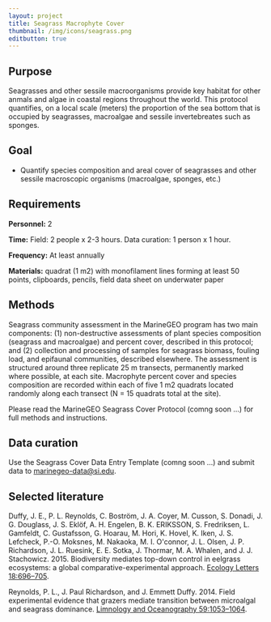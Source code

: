 ```yaml
---
layout: project
title: Seagrass Macrophyte Cover
thumbnail: /img/icons/seagrass.png
editbutton: true
---
```


## Purpose

Seagrasses and other sessile macroorganisms provide key habitat for other anmals and algae in coastal regions throughout the world. This protocol quantifies, on a local scale (meters) the proportion of the sea bottom that is occupied by seagrasses, macroalgae and sessile invertebreates such as sponges. 

## Goal

  - Quantify species composition and areal cover of seagrasses and other sessile macroscopic organisms (macroalgae, sponges, etc.) 


## Requirements

**Personnel:** 2

**Time:** Field: 2 people x 2-3 hours. Data curation: 1 person x 1 hour.  

**Frequency:** At least annually

**Materials:** quadrat (1 m2) with monofilament lines forming at least 50 points, clipboards, pencils, field data sheet on underwater paper 	


## Methods

Seagrass community assessment in the MarineGEO program has two main components: (1) non-destructive assessments of plant species composition (seagrass and macroalgae) and percent cover, described in this protocol; and (2) collection and processing of samples for seagrass biomass, fouling load, and epifaunal communities, described elsewhere. The assessment is structured around three replicate 25 m transects, permanently marked where possible, at each site. Macrophyte percent cover and species composition are recorded within each of five 1 m2 quadrats located randomly along each transect (N = 15 quadrats total at the site). 

Please read the MarineGEO Seagrass Cover Protocol (comng soon ...) for full methods and instructions.
 
## Data curation      

Use the Seagrass Cover Data Entry Template (comng soon ...) and submit data to <a href="mailto:marinegeo-data@si.edu">marinegeo-data@si.edu</a>.


## Selected literature

Duffy, J. E., P. L. Reynolds, C. Boström, J. A. Coyer, M. Cusson, S. Donadi, J. G. Douglass, J. S. Eklöf, A. H. Engelen, B. K. ERIKSSON, S. Fredriksen, L. Gamfeldt, C. Gustafsson, G. Hoarau, M. Hori, K. Hovel, K. Iken, J. S. Lefcheck, P.-O. Moksnes, M. Nakaoka, M. I. O'connor, J. L. Olsen, J. P. Richardson, J. L. Ruesink, E. E. Sotka, J. Thormar, M. A. Whalen, and J. J. Stachowicz. 2015. Biodiversity mediates top-down control in eelgrass ecosystems: a global comparative-experimental approach.  <a href="https://onlinelibrary.wiley.com/doi/abs/10.1111/ele.12448">Ecology Letters 18:696–705</a>.

Reynolds, P. L., J. Paul Richardson, and J. Emmett Duffy. 2014. Field experimental evidence that grazers mediate transition between microalgal and seagrass dominance. <a href="https://aslopubs.onlinelibrary.wiley.com/doi/abs/10.4319/lo.2014.59.3.1053">Limnology and Oceanography 59:1053–1064</a>.


